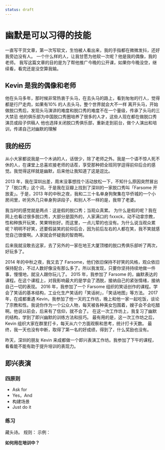 ```yaml
---
status: draft
---
```


# 幽默是可以习得的技能 #
一直写干货文章，第一次写软文，生怕被人看出来，我的手指都在微微发抖，还好我旁边没有人。
一个什么样的人，让我甘愿为他软一次呢？他是我的偶像，我的老师。
我写这篇文章的目的是为了帮他推广今晚的公开课，如果你今晚没空，继续看，看完还是没空算我输。

## Kevin 是我的偶像和老师
他在头马多年，那时候非常热衷于头马，在去头马的路上，看到匆匆的行人，觉得都是行尸走肉，如果有10% 的人去头马，整个世界就会大不一样
离开头马，开始做脱口秀后，发现头马演讲的难度和脱口秀的难度不在一个量级，传承了头马的三大禁忌
他的俱乐部为中国脱口秀圈培养了很多的人才，这些人现在都在做脱口秀演员或段子供稿人
他也选择关闭脱口秀俱乐部，重新走到前台，做个人演出和培训，传递自己对幽默的理解

## 我的经历
从小大家都说我是一个木讷的人，话很少，除了老师之外。我是一个语不惊人死不休的人，在课堂上总喜欢接老师的话茬，享受那种把全班同学逗得前仰后合的感觉。我觉得这样就是幽默，后来他让我知道了这是逗比。

2013 年，我在深圳出差，周末没事想找个活动放松一下，不知什么原因突然冒出了「脱口秀」这个词，于是我在豆瓣上找到了深圳的一家脱口秀叫「Farsome 开放麦」。于是，2013 年的中秋之夜，我和二三十名单身狗聚集在华侨城的一个小房间里，听另外几只单身狗讲段子，和别人不一样的是，我带了老婆。

我当时的感觉就是两点：这是假的脱口秀；当观众真累。
为什么是假的呢？我在网上也看过很多脱口秀，大部分是国外的，人家满口的 fxxxck，动不动拿宗教，性和种族开玩笑，笑果特别好。而这里，一点儿荤的也没有。为什么说当观众累呢？明明不好笑，还要假装笑的前仰后合，因为前后左右的人都在笑，我不笑就感觉自己很傻啊。人家就会怀疑我的智商啊。

后来我就没敢去这家，去了另外的一家在地王大厦顶楼的脱口秀俱乐部听了两次，好玩多了。

2014 年的中秋之夜，我又去了 Farsome，他们依旧保持不好笑的风格，观众依旧保持配合，不过人数好像没有那么多了。所以我发现，只要你坚持持续地做一件事，慢慢地，就没人跟你玩儿了。
2015 年，我参加了 Farsome 的，幽默表达的课程。在这个课程上，对我影响最大的是学会了洒脱，接纳自己的紧张情绪，接纳自己一切的表现。
2016 年，我参加了一个 Farsome 组织的笑话创作的课程。学会了笑话的基本结构，工业化生产笑话的「笑话树」，「笑话地图」等方法。
2017 年，在成都重遇 Kevin，我参加了他一天的工作坊，晚上和他一家一起吃饭，谈论了宗教和性。我说你作为一个公众人物，每天被各种美女包围着，嫂子会不会吃醋啊。他说以前会，后来有了信仰，就不会了。
在这一次工作坊上，我复习了幽默的结构，学到了即兴幽默的训练方法和技巧。
最有用的是，这一次工作坊之后，Kevin 组织大家在群里打卡，每天从六个方面观察和思考，统计打卡天数。
最终，我一天也没有中断，取得了第一名的好成绩，得到了，什么奖励也没有。

昨天，深圳的朋友 Kevin 来成都做一个即兴表演工作坊。我参加了下午的课程，看看能不能有助于提升培训的表现力。

## 即兴表演
### 四原则
* Ask for
* Yes，And
* 构建场景
* Just do it

### 练习
藏头诗。
规则：
示例：

**如何用在培训中？**
